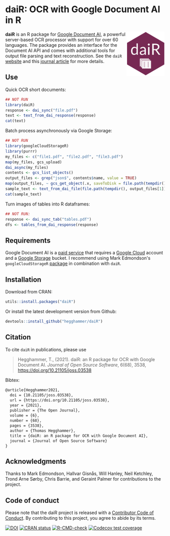 # daiR: OCR with Google Document AI in R

<img align="right" src="man/figures/logo.png" width="120">

**daiR** is an R package for [Google Document AI](https://cloud.google.com/document-ai), a powerful server-based OCR processor with support for over 60 languages. The package provides an interface for the Document AI API and comes with additional tools for output file parsing and text reconstruction. See the `daiR` [website](https://dair.info/) and this [journal article](https://joss.theoj.org/papers/10.21105/joss.03538#) for more details.

## Use

Quick OCR short documents:

```R
## NOT RUN
library(daiR)
response <- dai_sync("file.pdf")
text <- text_from_dai_response(response)
cat(text)
```

Batch process asynchronously via Google Storage:

```R
## NOT RUN
library(googleCloudStorageR)
library(purrr)
my_files <- c("file1.pdf", "file2.pdf", "file3.pdf")
map(my_files, gcs_upload)
dai_async(my_files)
contents <- gcs_list_objects()
output_files <- grep("json$", contents$name, value = TRUE)
map(output_files, ~ gcs_get_object(.x, saveToDisk = file.path(tempdir(), .x)))
sample_text <- text_from_dai_file(file.path(tempdir(), output_files[1]))
cat(sample_text)
```

Turn images of tables into R dataframes:

```R
## NOT RUN:
response <- dai_sync_tab("tables.pdf")
dfs <- tables_from_dai_response(response)
```

## Requirements

Google Document AI is a [paid service](https://cloud.google.com/document-ai/pricing) that requires a [Google Cloud](https://console.cloud.google.com/) account and a [Google Storage](https://cloud.google.com/storage) bucket. I recommend using Mark Edmondson's `googleCloudStorageR` [package](https://github.com/cloudyr/googleCloudStorageR) in combination with `daiR`.

## Installation

Download from CRAN:

```R
utils::install.packages("daiR")
```

Or install the latest development version from Github:

```R
devtools::install_github("hegghammer/daiR")
```

## Citation

To cite `daiR` in publications, please use

>Hegghammer, T., (2021). daiR: an R package for OCR with Google Document AI. *Journal of Open Source Software*, 6(68), 3538, https://doi.org/10.21105/joss.03538

Bibtex:
```
@article{Hegghammer2021,
  doi = {10.21105/joss.03538},
  url = {https://doi.org/10.21105/joss.03538},
  year = {2021},
  publisher = {The Open Journal},
  volume = {6},
  number = {68},
  pages = {3538},
  author = {Thomas Hegghammer},
  title = {daiR: an R package for OCR with Google Document AI},
  journal = {Journal of Open Source Software}
}
```

## Acknowledgments

Thanks to Mark Edmondson, Hallvar Gisnås, Will Hanley, Neil Ketchley, Trond Arne Sørby, Chris Barrie, and Geraint Palmer for contributions to the project.

## Code of conduct

Please note that the daiR project is released with a [Contributor Code of Conduct](https://www.contributor-covenant.org/version/2/0/code_of_conduct/). By contributing to this project, you agree to abide by its terms.

<!-- badges: start -->
[![DOI](https://joss.theoj.org/papers/10.21105/joss.03538/status.svg)](https://doi.org/10.21105/joss.03538)
[![CRAN status](https://www.r-pkg.org/badges/version/daiR)](https://CRAN.R-project.org/package=daiR)
[![R-CMD-check](https://github.com/Hegghammer/daiR/actions/workflows/package-check.yml/badge.svg)](https://github.com/Hegghammer/daiR/actions/workflows/package-check.yml)
[![Codecov test coverage](https://codecov.io/gh/Hegghammer/daiR/branch/master/graph/badge.svg)](https://codecov.io/gh/Hegghammer/daiR?branch=master)
<!-- badges: end -->
